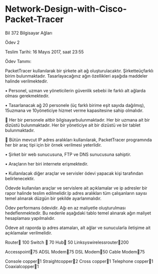 # Network-Design-with-Cisco-Packet-Tracer

Bil 372 Bilgisayar Ağları

Ödev 2

Teslim Tarihi: 16 Mayıs 2017, saat 23:55

Ödev Tanımı:

PacketTracer kullanılarak bir şirkete ait ağ oluşturulacaktır. Şirketteüçfarklı birim bulunmaktadır. Tasarlayacağınız ağın özellikleri aşağıda maddeler halinde verilmektedir.

•	Personel, uzman ve yöneticilerin güvenlik sebebi ile farklı alt ağlarda olması gerekmektedir.

•	Tasarlanacak ağ 20 personele (üç farklı birime eşit sayıda dağılmış), 15uzmana ve 10yöneticiye hizmet verme kapasitesine sahip olmalıdır.

	Her bir personele aitbir bilgisayarbulunmaktadır. Her bir uzmana ait bir dizüstü bulunmaktadır. 
Her bir yöneticiye ait bir dizüstü ve bir tablet bulunmaktadır.

	Bütün mevcut IP adres aralıkları kullanılarak, PacketTracer programında her bir araç tipi için bir örnek verilmesi yeterlidir.

•	Şirket bir web sunucusuna, FTP ve DNS sunucusuna sahiptir.

•	Araçların her biri internete erişmektedir.

•	Kullanılacak diğer araçlar ve servisler ödevi yapacak kişi tarafından belirlenecektir.


Ödevde kullanılan araçlar ve servislere ait açıklamalar ve ip adresler bir rapor halinde teslim edilmelidir.Ip adres aralıkları tüm çalışanların sayısı temel alınarak düzgün bir şekilde ayarlanmalıdır.

Ödev performans ödevidir. Ağı en az maliyetle oluşturulması hedeflenmektedir. Bu nedenle aşağıdaki tablo temel alınarak ağın maliyet hesaplaması yapılmalıdır. 

Ödeve ait raporda ip adres atamaları, alt ağlar ve sunucularla iletişime ait açıklamalar verilmelidir.


Router 100 
Switch  70 
Hub 50 
Linksyswirelessrouter200 

Accesspoint75 
ADSL Modem75 
DSL Modem50 
Cable Modem75

Console copper1 
Straightcopper2 
Cross copper1 
Telephone copper1 
Coaxialcopper1 



